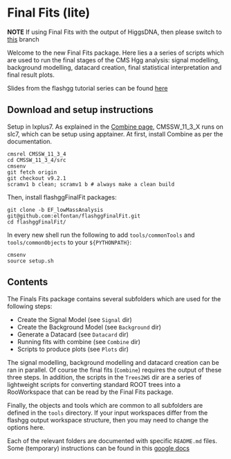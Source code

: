 # Final Fits (lite)

**NOTE** If using Final Fits with the output of HiggsDNA, then please switch to [this](https://github.com/cms-analysis/flashggFinalFit/tree/dev_higgsdnafinalfit) branch

Welcome to the new Final Fits package. Here lies a a series of scripts which are used to run the final stages of the CMS Hgg analysis: signal modelling, background modelling, datacard creation, final statistical interpretation and final result plots.

Slides from the flashgg tutorial series can be found [here](https://indico.cern.ch/event/963619/contributions/4112177/attachments/2151275/3627204/finalfits_tutorial_201126.pdf)

## Download and setup instructions

Setup in lxplus7. As explained in the [Combine page](https://cms-analysis.github.io/HiggsAnalysis-CombinedLimit/latest/#within-cmssw-recommended-for-cms-users), CMSSW_11_3_X runs on slc7, which can be setup using apptainer.
At first, install Combine as per the documentation.
```
cmsrel CMSSW_11_3_4
cd CMSSW_11_3_4/src
cmsenv
git fetch origin
git checkout v9.2.1
scramv1 b clean; scramv1 b # always make a clean build
```

Then, install flashggFinalFit packages:
```
git clone -b EF_lowMassAnalysis git@github.com:elfontan/flashggFinalFit.git
cd flashggFinalFit/
```

In every new shell run the following to add `tools/commonTools` and `tools/commonObjects` to your `${PYTHONPATH}`:
```
cmsenv
source setup.sh
```

## Contents
The Finals Fits package contains several subfolders which are used for the following steps:

* Create the Signal Model (see `Signal` dir)
* Create the Background Model (see `Background` dir)
* Generate a Datacard (see `Datacard` dir)
* Running fits with combine (see `Combine` dir)
* Scripts to produce plots (see `Plots` dir)

The signal modelling, background modelling and datacard creation can be ran in parallel. Of course the final fits (`Combine`) requires the output of these three steps. In addition, the scripts in the `Trees2WS` dir are a series of lightweight scripts for converting standard ROOT trees into a RooWorkspace that can be read by the Final Fits package.

Finally, the objects and tools which are common to all subfolders are defined in the `tools` directory. If your input workspaces differ from the flashgg output workspace structure, then you may need to change the options here.

Each of the relevant folders are documented with specific `README.md` files. Some (temporary) instructions can be found in this [google docs](https://docs.google.com/document/d/1NwUrPvOZ2bByaHNqt_Fr6oYcP7icpbw1mPlw_3lHhEE/edit)

